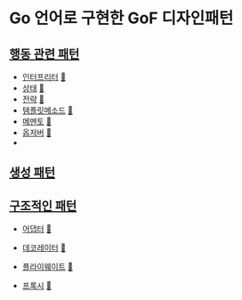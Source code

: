 # Go 언어로 구현한 GoF 디자인패턴

## [행동 관련 패턴](behavioral)
* [인터프리터](behavioral/interpreter) [:notebook:](https://en.wikipedia.org/wiki/Interpreter_pattern)
* [상태](behavioral/state) [:notebook:](https://en.wikipedia.org/wiki/State_pattern)
* [전략](behavioral/strategy) [:notebook:](https://en.wikipedia.org/wiki/Strategy_pattern)
* [템플릿메소드](behavioral/template_method) [:notebook:](https://en.wikipedia.org/wiki/Template_pattern)
* [메멘토](behavioral/memento) [:notebook:](https://en.wikipedia.org/wiki/Memento_pattern)
* [옵저버](behavioral/observer) [:notebook:](https://en.wikipedia.org/wiki/Observer_pattern)
* 
[//]: # (* [Chain of responsiblity]&#40;behavioral/chain&#41; [:notebook:]&#40;https://en.wikipedia.org/wiki/Chain-of-responsibility_pattern&#41;)

[//]: # (* [Command]&#40;behavioral/command&#41; [:notebook:]&#40;https://en.wikipedia.org/wiki/Command_pattern&#41;)

[//]: # (* [Mediator]&#40;behavioral/mediator&#41; [:notebook:]&#40;https://en.wikipedia.org/wiki/Mediator_pattern&#41;)

[//]: # (* [Visitor]&#40;behavioral/visitor&#41; [:notebook:]&#40;https://en.wikipedia.org/wiki/Visitor_pattern&#41;)

## [생성 패턴](creational)

[//]: # (* [Abstract Factory method]&#40;creational/abstract_factory&#41; [:notebook:]&#40;http://en.wikipedia.org/wiki/Abstract_Factory_pattern&#41;)

[//]: # (* [Builder]&#40;creational/builder&#41; [:notebook:]&#40;http://en.wikipedia.org/wiki/Builder_pattern&#41;)

[//]: # (* [Factory method]&#40;creational/factory&#41; [:notebook:]&#40;http://en.wikipedia.org/wiki/Factory_pattern&#41;)

[//]: # (* [Object Pool]&#40;creational/pool&#41; [:notebook:]&#40;http://en.wikipedia.org/wiki/Object_Pool_pattern&#41;)

[//]: # (* [Prototype]&#40;creational/prototype&#41; [:notebook:]&#40;http://en.wikipedia.org/wiki/Prototype_pattern&#41;)

## [구조적인 패턴](structural)

* [어댑터](structural/adapter) [:notebook:](https://en.wikipedia.org/wiki/Adapter_pattern)

* [데코레이터](structural/decorator) [:notebook:](https://en.wikipedia.org/wiki/Decorator_pattern)

* [플라이웨이트](structural/flyweight) [:notebook:](https://en.wikipedia.org/wiki/Flyweight_pattern)

* [프록시](structural/proxy) [:notebook:](https://en.wikipedia.org/wiki/Proxy_pattern)

[//]: # (* [Binary Tree compositions]&#40;structural/binary-tree-compositions&#41; [:notebook:]&#40;https://en.wikipedia.org/wiki/Binary_tree&#41;)

[//]: # (* [Bridge]&#40;structural/bridge&#41; [:notebook:]&#40;https://en.wikipedia.org/wiki/Bridge_pattern&#41;)

[//]: # (* [Composite]&#40;structural/composite&#41; [:notebook:]&#40;http://en.wikipedia.org/wiki/Composite_pattern&#41;)